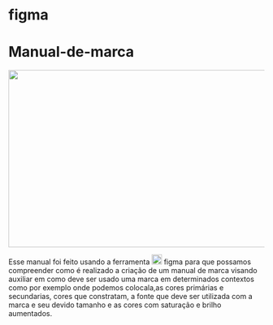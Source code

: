 # figma
# Manual-de-marca

<img src="https://github.com/gabriel-ortolani/Manual-de-marca/blob/main/manual_daMarca.png" width="600" height="350"></img>

Esse manual foi feito usando a ferramenta <a href="https://www.figma.com"><img src="https://cdn.sanity.io/images/599r6htc/regionalized/46a76c802176eb17b04e12108de7e7e0f3736dc6-1024x1024.png?w=804&h=804&q=75&fit=max&auto=format" height="20"></a> figma para que possamos compreender como é realizado a criação de um manual de marca visando auxiliar em como deve ser usado uma marca em determinados contextos como por exemplo onde podemos colocala,as cores primárias e secundarias, cores que constratam, a fonte que deve ser utilizada com a marca e seu devido tamanho e as cores com saturação e brilho aumentados.
 
